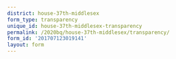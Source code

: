 ```yaml
---
district: house-37th-middlesex
form_type: transparency
unique_id: house-37th-middlesex-transparency
permalink: /2020bq/house-37th-middlesex/transparency/
form_id: '201707123019141'
layout: form
---
```

